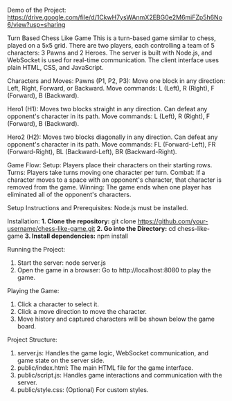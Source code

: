 Demo of the Project:
https://drive.google.com/file/d/1CkwH7ysWAnmX2EBG0e2M6miFZp5h6No6/view?usp=sharing

Turn Based Chess Like Game
This is a turn-based game similar to chess, played on a 5x5 grid. There are two players, each controlling a team of 5 characters: 3 Pawns and 2 Heroes. The server is built with Node.js, and WebSocket is used for real-time communication. The client interface uses plain HTML, CSS, and JavaScript.

Characters and Moves:
Pawns (P1, P2, P3):
  Move one block in any direction: Left, Right, Forward, or Backward.
  Move commands: L (Left), R (Right), F (Forward), B (Backward).

Hero1 (H1):
  Moves two blocks straight in any direction.
  Can defeat any opponent's character in its path.
  Move commands: L (Left), R (Right), F (Forward), B (Backward).

Hero2 (H2):
  Moves two blocks diagonally in any direction.
  Can defeat any opponent's character in its path.
  Move commands: FL (Forward-Left), FR (Forward-Right), BL (Backward-Left), BR (Backward-Right).

Game Flow:
  Setup: Players place their characters on their starting rows.
  Turns: Players take turns moving one character per turn.
  Combat: If a character moves to a space with an opponent's character, that character is removed from the game.
  Winning: The game ends when one player has eliminated all of the opponent's characters.

Setup Instructions and Prerequisites:
Node.js must be installed.

Installation:
 **1. Clone the repository:** git clone https://github.com/your-username/chess-like-game.git
  **2. Go into the Directory:** cd chess-like-game
  **3. Install dependencies:** npm install

Running the Project:
  1. Start the server:
     node server.js
  2. Open the game in a browser:
     Go to http://localhost:8080 to play the game.

Playing the Game:
  1. Click a character to select it.
  2. Click a move direction to move the character.
  3. Move history and captured characters will be shown below the game board.

Project Structure:
  1. server.js: Handles the game logic, WebSocket communication, and game state on the server side.
  2. public/index.html: The main HTML file for the game interface.
  3. public/script.js: Handles game interactions and communication with the server.
  4. public/style.css: (Optional) For custom styles.
